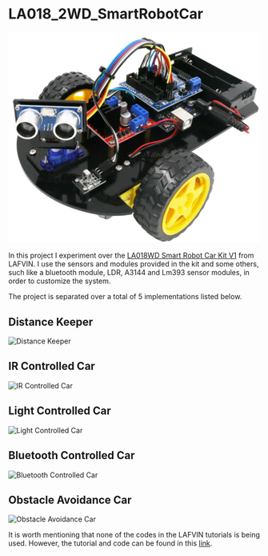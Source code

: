 # LA018_2WD_SmartRobotCar
![LA018_2WD_SmartRobotCar]( ./images/la018-car-1642486630352.png "LA018_2WD_SmartRobotCar")

In this project I experiment over the [LA018WD Smart Robot Car Kit V1](https://lafvintech.com/products/lafvin-smart-robot-car-2wd-chassis-kit-with-ultrasonic-module-l298n-driver-board-remote-ir-control-for-arduino-uno-diy-kit) from LAFVIN. I use the sensors and modules provided in the kit and some others, such like a bluetooth module, LDR, A3144 and Lm393 sensor modules, in order to customize the system.

The project is separated over a total of 5 implementations listed below.

## Distance Keeper
![Distance Keeper](./1_distanceKeeper/images/distanceKeeperVideo.gif)

## IR Controlled Car
![IR Controlled Car](./2_IR_controlled_ddr/Images/IR_forward.gif)

## Light Controlled Car
![Light Controlled Car](./3_lightFollower/images/heading.gif)

## Bluetooth Controlled Car
![Bluetooth Controlled Car](./4_BT_controlled_ddr/images/BT_controlled.gif)

## Obstacle Avoidance Car
![Obstacle Avoidance Car](./5_obstacle_avoidance_car/images/obstacle_avoidance_video1.gif)

It is worth mentioning that none of the codes in the LAFVIN tutorials is being used. However, the tutorial and code can be found in this [link](https://www.dropbox.com/sh/a9449isour59wxb/AAC0MyeXVrMPYCr38tk-wpcca/Code?dl=0&subfolder_nav_tracking=1).
